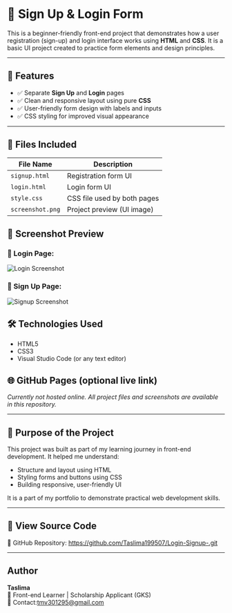 # 📝 Sign Up & Login Form

This is a beginner-friendly front-end project that demonstrates how a user registration (sign-up) and login interface works using **HTML** and **CSS**. It is a basic UI project created to practice form elements and design principles.

---

## 🚀 Features

- ✅ Separate **Sign Up** and **Login** pages
- ✅ Clean and responsive layout using pure **CSS**
- ✅ User-friendly form design with labels and inputs
- ✅ CSS styling for improved visual appearance

---

## 📂 Files Included

| File Name       | Description                     |
|-----------------|---------------------------------|
| `signup.html`   | Registration form UI            |
| `login.html`    | Login form UI                   |
| `style.css`     | CSS file used by both pages     |
| `screenshot.png`| Project preview (UI image)      |


## 📸 Screenshot Preview

### 🔐 Login Page:
![Login Screenshot](screenshot-login.png)

### 📝 Sign Up Page:
![Signup Screenshot](screenshot-signup.png)


## 🛠️ Technologies Used

- HTML5
- CSS3
- Visual Studio Code (or any text editor)


## 🌐 GitHub Pages (optional live link)

*Currently not hosted online. All project files and screenshots are available in this repository.*

---

## 🎯 Purpose of the Project

This project was built as part of my learning journey in front-end development. It helped me understand:

- Structure and layout using HTML
- Styling forms and buttons using CSS
- Building responsive, user-friendly UI

It is a part of my portfolio to demonstrate practical web development skills.

---

## 📎 View Source Code

🔗 GitHub Repository:
https://github.com/Taslima199507/Login-Signup-.git

---

## Author

**Taslima**  
🔧 Front-end Learner | Scholarship Applicant (GKS)  
📧 Contact:tmv301295@gmail.com
